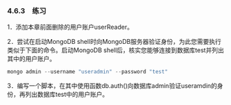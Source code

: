 ### 4.6.3　练习

1．添加本章前面删除的用户账户userReader。

2．尝试在启动MongoDB shell时向MongoDB服务器验证身份，为此您需要执行类似于下面的命令。启动MongoDB shell后，核实您能够连接到数据库test并列出其中的用户账户。

```go
mongo admin --username "useradmin" --password "test"
```

3．编写一个脚本，在其中使用函数db.auth()向数据库admin验证useramdin的身份，再列出数据库test中的用户账户。



